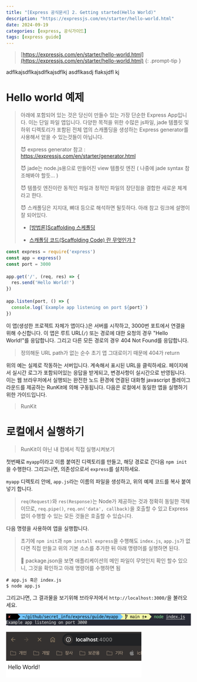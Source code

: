 ```yaml
---
title: "[Express 공식문서] 2. Getting started(Hello World)"
description: "https://expressjs.com/en/starter/hello-world.html"
date: 2024-09-19
categories: [express, 공식가이드]
tags: [express guide]
---
```




> [https://expressjs.com/en/starter/hello-world.html](https://expressjs.com/en/starter/hello-world.html)
{: .prompt-tip }

adflkajsdflkajsdlfkajsdflkj asdflkasdj flaksjdfl kj 

# Hello world 예제

> 아래에 포함되어 있는 것은 당신이 만들수 있는 가장 단순한 Express App입니다. 이는 단일 파일 앱입니다. 다양한 목적을 위한 수많은 js파일, jade 템플릿 및 하위 디렉토리가 포함된 전체 앱의 스캐폴딩을 생성하는 Express generator를 사용해서 얻을 수 있는것들이 아닙니다. 
>
> 😈 express generator 참고 : https://expressjs.com/en/starter/generator.html
>
> 😈 jade는 node.js용으로 만들어진 view 템플릿 엔진 ( 나중에 jade syntax 참조해봐야 할듯... )
>
> 😈 템플릿 엔진이란 동적인 파일과 정적인 파일의 장단점을 결합한 새로운 체계라고 한다. 
>
> 😈 스캐폴딩은 지지대, 뼈대 등으로 해석하면 될듯하다. 아래 참고 링크에 설명이 잘 되어있다.
>
> - [[방법론]Scaffolding 스케폴딩](https://yoonjong-park.tistory.com/entry/%EB%B0%A9%EB%B2%95%EB%A1%A0-Scaffolding-%EC%8A%A4%EC%BC%80%ED%8F%B4%EB%94%A9)
>
> - [스캐폴딩 코드(Scaffolding Code) 란 무엇인가 ?](https://snupi.tistory.com/61)



```javascript
const express = require('express')
const app = express()
const port = 3000

app.get('/', (req, res) => {
  res.send('Hello World!')
})

app.listen(port, () => {
  console.log(`Example app listening on port ${port}`)
})
```



이 앱(생성한 프로젝트 자체가 앱이다.)은 서버를 시작하고, 3000번 포트에서 연결을 위해 수신합니다. 이 앱은 루트 URL(`/`) 또는 경로에 대한 요청의 경우 "Hello World!"를 응답합니다. 그리고 다른 모든 경로의 경우 404 Not Found를 응답합니다. 

> 정의해둔 URL path가 없는 순수 초기 앱 그대로이기 때문에 404가 return



위의 예는 실제로 작동하는 서버입니다. 계속해서 표시된 URL을 클릭하세요. 페이지에서 실시간 로그가 포함되어있는 응답을 받게되고, 변경사항이 실시간으로 반영됩니다. 이는 웹 브라우저에서 실행되는 완전한 노드 환경에 연결된 대화형 javascript 플레이그라운드를 제공하는 RunKit에 의해 구동됩니다. 다음은 로컬에서 동일한 앱을 실행하기 위한 가이드입니다. 

> RunKit



# 로컬에서 실행하기 

> RunKit이 아닌 내 컴에서 직접 실행시켜보기

첫번째로 `myapp`이라고 이름 붙여진 디렉토리를 만들고, 해당 경로로 간다음 `npm init`을 수행한다. 그리고나면, 의존성으로서 `express`를 설치하세요.



`myapp` 디렉토리 안에, `app.js`라는 이름의 파일을 생성하고, 위의 예제 코드를 복사 붙여넣기 합니다. 



>`req(Request)`와 `res(Response)`는 Node가 제공하는 것과 정확히 동일한 객체이므로, `req.pipe()`, `req.on('data', callback)`을 호출할 수 있고 Express없이 수행할 수 있는 모든 것들은 호출할 수 있습니다.



다음 명령을 사용하여 앱을 실행합니다.

> 초기에 `npm init`과 `npm install express`을 수행해도 `index.js`,  `app.js`가 없다면 직접 만들고 위의 기본 소스를 추가한 뒤 아래 명령어를 실행하면 된다. 
>
> 🚨 package.json을 보면 애플리케이션의 메인 파일이 무엇인지 확인 할수 있으니, 그것을 확인하고 아래 명령어를 수행하면 됨

```shell
# app.js 혹은 index.js
$ node app.js
```



그리고나면, 그 결과물을 보기위해 브라우저에서 `http://localhost:3000/`을 불러오세요.

![image-20240920094847620](../assets/img/image-20240920094847620.png)

![image-20240920094906529](../assets/img/image-20240920094906529.png)
